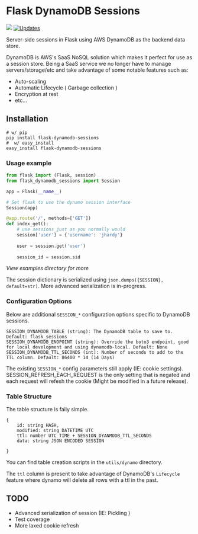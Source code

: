 # Flask DynamoDB Sessions

[![](https://img.shields.io/pypi/v/flask-dynamodb-sessions.svg)](https://pypi.org/project/flask-dynamodb-sessions/) [![Updates](https://pyup.io/repos/github/ibejohn818/flask-dynamodb-sessions/shield.svg)](https://pyup.io/repos/github/ibejohn818/flask-dynamodb-sessions/)

Server-side sessions in Flask using AWS DynamoDB as the backend data store.

DynamoDB is AWS's SaaS NoSQL solution which makes it perfect for use as a session store. 
Being a SaaS service we no longer have to manage servers/storage/etc and take advantage of some notable features such as:

- Auto-scaling
- Automatic Lifecycle ( Garbage collection )
- Encryption at rest
- etc...

## Installation

```shell
# w/ pip
pip install flask-dynamodb-sessions
#  w/ easy_install
easy_install flask-dynamodb-sessions
```

### Usage example
```python
from flask import (Flask, session)
from flask_dynamodb_sessions import Session

app = Flask(__name__)

# Set flask to use the dynamo session interface
Session(app)

@app.route('/', methods=['GET'])
def index_get():
	# use sessions just as you normally would
	session['user'] = {'username': 'jhardy'}
	
	user = session.get('user')
	
	session_id = session.sid
```
*View examples directory for more*

The session dictionary is serialized using `json.dumps({SESSION}, default=str)`. More advanced serialization is in-progress.

### Configuration Options
Below are additional `SESSION_*` configuration options specific to DynamoDB sessions.

    SESSION_DYNAMODB_TABLE (string): The DynamoDB table to save to. Default: flask_sessions
    SESSION_DYNAMODB_ENDPOINT (string): Override the boto3 endpoint, good for local development and using dynamodb-local. Default: None
    SESSION_DYNAMODB_TTL_SECONDS (int): Number of seconds to add to the TTL column. Default: 86400 * 14 (14 Days)

The existing `SESSION_*` config parameters still apply (IE: cookie settings). SESSION_REFRESH_EACH_REQUEST is the only setting that is negated and each request will refesh the cookie (Might be modified in a future release).

### Table Structure
The table structure is faily simple.
```
{
    id: string HASH,
    modified: string DATETIME UTC
    ttl: number UTC TIME + SESSION_DYANMODB_TTL_SECONDS
    data: string JSON ENCODED SESSION

}
```
You can find table creation scripts in the `utils/dynamo` directory.

The `ttl` column is present to take advantage of DynamoDB's `Lifecycle` feature where dynamo will delete all rows with a ttl in the past.


## TODO
- Advanced serialization of session (IE: Pickling )
- Test coverage
- More laxed cookie refresh
